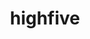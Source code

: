 ---
title: "highfive"
layout: cache
categories: [package, develop]
meta: {"compilers": ["gcc@=11.4.0"], "num_specs": 18, "num_specs_by_stack": {"hep": 16, "root": 18}, "oss": ["ubuntu22.04"], "platforms": ["linux"], "stacks": ["hep", "root"], "targets": ["x86_64_v3"], "versions": ["2.10.1", "2.2.2"]}
spec_details: [{"compiler": "gcc@=11.4.0", "hash": "2mz2ysf7r4hc7b4hp3lc2a2u6sfvxcu3", "os": "ubuntu22.04", "platform": "linux", "size": "-", "stacks": ["hep", "root"], "target": "x86_64_v3", "variants": ["~boost", "build_system=cmake", "build_type=Release", "generator=make", "~ipo", "+mpi"], "versions": ["2.10.1"]}, {"compiler": "gcc@=11.4.0", "hash": "5a2twmeldmcswbpju7ep6bhkaavfg4wk", "os": "ubuntu22.04", "platform": "linux", "size": "-", "stacks": ["hep", "root"], "target": "x86_64_v3", "variants": ["~boost", "build_system=cmake", "build_type=Release", "generator=make", "~ipo", "+mpi"], "versions": ["2.10.1"]}, {"compiler": "gcc@=11.4.0", "hash": "5wbkn2lnw5bj4ypjrl3hblv4gpkpja46", "os": "ubuntu22.04", "platform": "linux", "size": "-", "stacks": ["root"], "target": "x86_64_v3", "variants": ["~boost", "build_system=cmake", "build_type=Release", "generator=make", "~ipo", "+mpi"], "versions": ["2.10.1"]}, {"compiler": "gcc@=11.4.0", "hash": "6affk3bqouwkukxc7aa25o6es6bvztj6", "os": "ubuntu22.04", "platform": "linux", "size": "-", "stacks": ["hep", "root"], "target": "x86_64_v3", "variants": ["~boost", "build_system=cmake", "build_type=Release", "generator=make", "~ipo", "+mpi"], "versions": ["2.2.2"]}, {"compiler": "gcc@=11.4.0", "hash": "antzjx4ctgog4qn7wojztlnhnm3rovy2", "os": "ubuntu22.04", "platform": "linux", "size": "-", "stacks": ["hep", "root"], "target": "x86_64_v3", "variants": ["~boost", "build_system=cmake", "build_type=Release", "generator=make", "~ipo", "+mpi"], "versions": ["2.2.2"]}, {"compiler": "gcc@=11.4.0", "hash": "h2eje6yqasew66waktjjdu3zx4q2hhn6", "os": "ubuntu22.04", "platform": "linux", "size": "-", "stacks": ["hep", "root"], "target": "x86_64_v3", "variants": ["~boost", "build_system=cmake", "build_type=Release", "generator=make", "~ipo", "+mpi"], "versions": ["2.10.1"]}, {"compiler": "gcc@=11.4.0", "hash": "icyo4ejmc7r74pzqviwkdyvmswe5l7x6", "os": "ubuntu22.04", "platform": "linux", "size": "-", "stacks": ["hep", "root"], "target": "x86_64_v3", "variants": ["~boost", "build_system=cmake", "build_type=Release", "generator=make", "~ipo", "+mpi"], "versions": ["2.10.1"]}, {"compiler": "gcc@=11.4.0", "hash": "krfpz76jm7nmmnbjxbn4eiwhvjuvbcce", "os": "ubuntu22.04", "platform": "linux", "size": "-", "stacks": ["hep", "root"], "target": "x86_64_v3", "variants": ["~boost", "build_system=cmake", "build_type=Release", "generator=make", "~ipo", "+mpi"], "versions": ["2.10.1"]}, {"compiler": "gcc@=11.4.0", "hash": "meo2vbnijvahdtkeklnfg5cg4fzpomuw", "os": "ubuntu22.04", "platform": "linux", "size": "-", "stacks": ["hep", "root"], "target": "x86_64_v3", "variants": ["~boost", "build_system=cmake", "build_type=Release", "generator=make", "~ipo", "+mpi"], "versions": ["2.10.1"]}, {"compiler": "gcc@=11.4.0", "hash": "p33o5v64mtg2pjf36tg3aubvgtjt4lvz", "os": "ubuntu22.04", "platform": "linux", "size": "-", "stacks": ["hep", "root"], "target": "x86_64_v3", "variants": ["~boost", "build_system=cmake", "build_type=Release", "generator=make", "~ipo", "+mpi"], "versions": ["2.10.1"]}, {"compiler": "gcc@=11.4.0", "hash": "pwrsh4ngqptm3umwgnzjb7sioxlvowze", "os": "ubuntu22.04", "platform": "linux", "size": "-", "stacks": ["hep", "root"], "target": "x86_64_v3", "variants": ["~boost", "build_system=cmake", "build_type=Release", "generator=make", "~ipo", "+mpi"], "versions": ["2.2.2"]}, {"compiler": "gcc@=11.4.0", "hash": "q4wvixgh5rcxovjwqqmzcsgo55yqxqbf", "os": "ubuntu22.04", "platform": "linux", "size": "-", "stacks": ["hep", "root"], "target": "x86_64_v3", "variants": ["~boost", "build_system=cmake", "build_type=Release", "generator=make", "~ipo", "+mpi"], "versions": ["2.2.2"]}, {"compiler": "gcc@=11.4.0", "hash": "qzxfczedirfedjq42ww67i4dvamu6kvy", "os": "ubuntu22.04", "platform": "linux", "size": "-", "stacks": ["hep", "root"], "target": "x86_64_v3", "variants": ["~boost", "build_system=cmake", "build_type=Release", "generator=make", "~ipo", "+mpi"], "versions": ["2.2.2"]}, {"compiler": "gcc@=11.4.0", "hash": "suhjqbuiivqbk4y5acq32eb7symvsvhv", "os": "ubuntu22.04", "platform": "linux", "size": "-", "stacks": ["root"], "target": "x86_64_v3", "variants": ["~boost", "build_system=cmake", "build_type=Release", "generator=make", "~ipo", "+mpi"], "versions": ["2.2.2"]}, {"compiler": "gcc@=11.4.0", "hash": "tnjqnlokn5ox6x77ivbmnlfudljrrsov", "os": "ubuntu22.04", "platform": "linux", "size": "-", "stacks": ["hep", "root"], "target": "x86_64_v3", "variants": ["~boost", "build_system=cmake", "build_type=Release", "generator=make", "~ipo", "+mpi"], "versions": ["2.2.2"]}, {"compiler": "gcc@=11.4.0", "hash": "ulhn7cd6pucdlwu7ovfl2wctiuyiqi5n", "os": "ubuntu22.04", "platform": "linux", "size": "-", "stacks": ["hep", "root"], "target": "x86_64_v3", "variants": ["~boost", "build_system=cmake", "build_type=Release", "generator=make", "~ipo", "+mpi"], "versions": ["2.2.2"]}, {"compiler": "gcc@=11.4.0", "hash": "vsx75gnsdhtttarxmu4lf24a6pzn5tdf", "os": "ubuntu22.04", "platform": "linux", "size": "-", "stacks": ["hep", "root"], "target": "x86_64_v3", "variants": ["~boost", "build_system=cmake", "build_type=Release", "generator=make", "~ipo", "+mpi"], "versions": ["2.2.2"]}, {"compiler": "gcc@=11.4.0", "hash": "xhizw365dspm74nzie7utvvqky6cmqai", "os": "ubuntu22.04", "platform": "linux", "size": "-", "stacks": ["hep", "root"], "target": "x86_64_v3", "variants": ["~boost", "build_system=cmake", "build_type=Release", "generator=make", "~ipo", "+mpi"], "versions": ["2.10.1"]}]
---